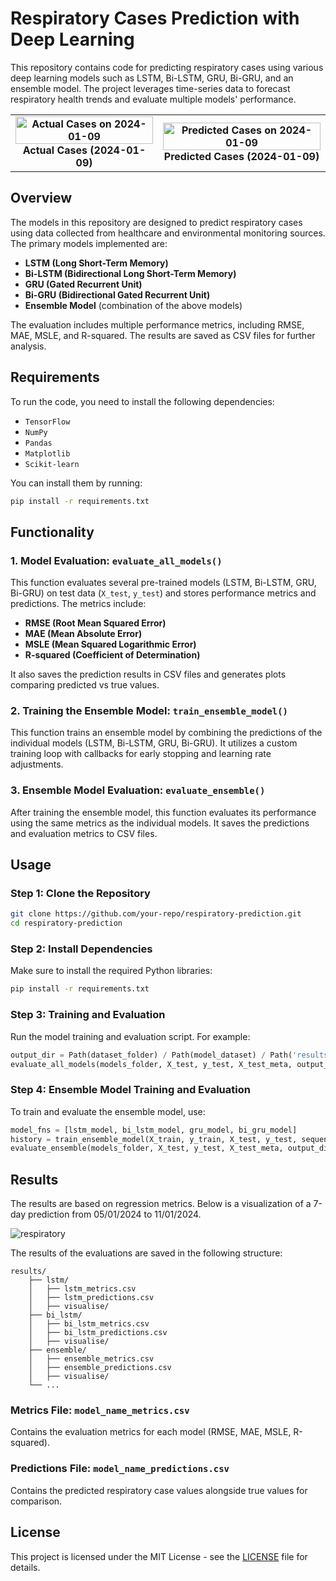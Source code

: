 # Respiratory Cases Prediction with Deep Learning

This repository contains code for predicting respiratory cases using various deep learning models such as LSTM, Bi-LSTM, GRU, Bi-GRU, and an ensemble model. The project leverages time-series data to forecast respiratory health trends and evaluate multiple models' performance.

<table>
  <tr>
    <td style="text-align: center; font-weight: bold;">
      <img src="https://github.com/user-attachments/assets/d33eb868-6a8f-4c9b-bfee-a0c9f23fa2c0" alt="Actual Cases on 2024-01-09" style="width: 100%;" />
      Actual Cases (2024-01-09)
    </td>
    <td style="text-align: center; font-weight: bold;">
      <img src="https://github.com/user-attachments/assets/2b2a475c-efc6-483f-9c95-c95b20f6b819" alt="Predicted Cases on 2024-01-09" style="width: 100%;" />
      Predicted Cases (2024-01-09)
    </td>

  </tr>
</table>

## Overview

The models in this repository are designed to predict respiratory cases using data collected from healthcare and environmental monitoring sources. The primary models implemented are:

- **LSTM (Long Short-Term Memory)**
- **Bi-LSTM (Bidirectional Long Short-Term Memory)**
- **GRU (Gated Recurrent Unit)**
- **Bi-GRU (Bidirectional Gated Recurrent Unit)**
- **Ensemble Model** (combination of the above models)

The evaluation includes multiple performance metrics, including RMSE, MAE, MSLE, and R-squared. The results are saved as CSV files for further analysis.

## Requirements

To run the code, you need to install the following dependencies:

- `TensorFlow`
- `NumPy`
- `Pandas`
- `Matplotlib`
- `Scikit-learn`

You can install them by running:

```bash
pip install -r requirements.txt
```

## Functionality

### 1. Model Evaluation: `evaluate_all_models()`
This function evaluates several pre-trained models (LSTM, Bi-LSTM, GRU, Bi-GRU) on test data (`X_test`, `y_test`) and stores performance metrics and predictions. The metrics include:

- **RMSE (Root Mean Squared Error)**
- **MAE (Mean Absolute Error)**
- **MSLE (Mean Squared Logarithmic Error)**
- **R-squared (Coefficient of Determination)**

It also saves the prediction results in CSV files and generates plots comparing predicted vs true values.

### 2. Training the Ensemble Model: `train_ensemble_model()`
This function trains an ensemble model by combining the predictions of the individual models (LSTM, Bi-LSTM, GRU, Bi-GRU). It utilizes a custom training loop with callbacks for early stopping and learning rate adjustments.

### 3. Ensemble Model Evaluation: `evaluate_ensemble()`
After training the ensemble model, this function evaluates its performance using the same metrics as the individual models. It saves the predictions and evaluation metrics to CSV files.

## Usage

### Step 1: Clone the Repository

```bash
git clone https://github.com/your-repo/respiratory-prediction.git
cd respiratory-prediction
```

### Step 2: Install Dependencies

Make sure to install the required Python libraries:

```bash
pip install -r requirements.txt
```

### Step 3: Training and Evaluation

Run the model training and evaluation script. For example:

```python
output_dir = Path(dataset_folder) / Path(model_dataset) / Path('results')
evaluate_all_models(models_folder, X_test, y_test, X_test_meta, output_dir)
```

### Step 4: Ensemble Model Training and Evaluation

To train and evaluate the ensemble model, use:

```python
model_fns = [lstm_model, bi_lstm_model, gru_model, bi_gru_model]
history = train_ensemble_model(X_train, y_train, X_test, y_test, sequence_length, models_folder, model_fns, epochs=500)
evaluate_ensemble(models_folder, X_test, y_test, X_test_meta, output_dir, model_name="ensemble")
```

## Results

The results are based on regression metrics. Below is a visualization of a 7-day prediction from 05/01/2024 to 11/01/2024.

![respiratory](https://github.com/user-attachments/assets/0e70c80b-7366-451d-ba18-67082450a4d9)

The results of the evaluations are saved in the following structure:

```
results/
    ├── lstm/
    │   ├── lstm_metrics.csv
    │   ├── lstm_predictions.csv
    │   ├── visualise/
    ├── bi_lstm/
    │   ├── bi_lstm_metrics.csv
    │   ├── bi_lstm_predictions.csv
    │   ├── visualise/
    ├── ensemble/
    │   ├── ensemble_metrics.csv
    │   ├── ensemble_predictions.csv
    │   ├── visualise/
    └── ...
```

### Metrics File: `model_name_metrics.csv`
Contains the evaluation metrics for each model (RMSE, MAE, MSLE, R-squared).

### Predictions File: `model_name_predictions.csv`
Contains the predicted respiratory case values alongside true values for comparison.

## License

This project is licensed under the MIT License - see the [LICENSE](LICENSE) file for details.

